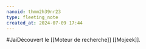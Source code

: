 ```yaml
---
nanoid: thmm2h39nr23
type: fleeting_note
created_at: 2024-07-09 17:44
---
```

#JaiDécouvert le [[Moteur de recherche]] [[Mojeek]].
